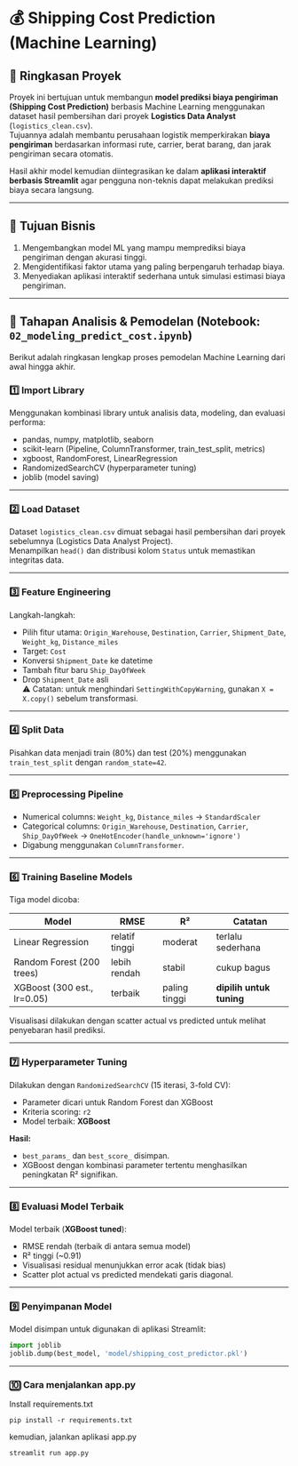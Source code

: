 # 💰 Shipping Cost Prediction (Machine Learning)

## 🧭 Ringkasan Proyek
Proyek ini bertujuan untuk membangun **model prediksi biaya pengiriman (Shipping Cost Prediction)** berbasis Machine Learning menggunakan dataset hasil pembersihan dari proyek **Logistics Data Analyst** (`logistics_clean.csv`).  
Tujuannya adalah membantu perusahaan logistik memperkirakan **biaya pengiriman** berdasarkan informasi rute, carrier, berat barang, dan jarak pengiriman secara otomatis.  

Hasil akhir model kemudian diintegrasikan ke dalam **aplikasi interaktif berbasis Streamlit** agar pengguna non-teknis dapat melakukan prediksi biaya secara langsung.

---

## 🎯 Tujuan Bisnis
1. Mengembangkan model ML yang mampu memprediksi biaya pengiriman dengan akurasi tinggi.  
2. Mengidentifikasi faktor utama yang paling berpengaruh terhadap biaya.  
3. Menyediakan aplikasi interaktif sederhana untuk simulasi estimasi biaya pengiriman.

---

## 🧮 Tahapan Analisis & Pemodelan (Notebook: `02_modeling_predict_cost.ipynb`)
Berikut adalah ringkasan lengkap proses pemodelan Machine Learning dari awal hingga akhir.

### 1️⃣ Import Library
Menggunakan kombinasi library untuk analisis data, modeling, dan evaluasi performa:
- pandas, numpy, matplotlib, seaborn  
- scikit-learn (Pipeline, ColumnTransformer, train_test_split, metrics)  
- xgboost, RandomForest, LinearRegression  
- RandomizedSearchCV (hyperparameter tuning)  
- joblib (model saving)

---

### 2️⃣ Load Dataset
Dataset `logistics_clean.csv` dimuat sebagai hasil pembersihan dari proyek sebelumnya (Logistics Data Analyst Project).  
Menampilkan `head()` dan distribusi kolom `Status` untuk memastikan integritas data.

---

### 3️⃣ Feature Engineering
Langkah-langkah:
- Pilih fitur utama: `Origin_Warehouse`, `Destination`, `Carrier`, `Shipment_Date`, `Weight_kg`, `Distance_miles`  
- Target: `Cost`  
- Konversi `Shipment_Date` ke datetime  
- Tambah fitur baru `Ship_DayOfWeek`  
- Drop `Shipment_Date` asli  
⚠️ Catatan: untuk menghindari `SettingWithCopyWarning`, gunakan `X = X.copy()` sebelum transformasi.

---

### 4️⃣ Split Data
Pisahkan data menjadi train (80%) dan test (20%) menggunakan `train_test_split` dengan `random_state=42`.

---

### 5️⃣ Preprocessing Pipeline
- Numerical columns: `Weight_kg`, `Distance_miles` → `StandardScaler`  
- Categorical columns: `Origin_Warehouse`, `Destination`, `Carrier`, `Ship_DayOfWeek` → `OneHotEncoder(handle_unknown='ignore')`  
- Digabung menggunakan `ColumnTransformer`.

---

### 6️⃣ Training Baseline Models
Tiga model dicoba:

| Model | RMSE | R² | Catatan |
|-------|------|----|----------|
| Linear Regression | relatif tinggi | moderat | terlalu sederhana |
| Random Forest (200 trees) | lebih rendah | stabil | cukup bagus |
| XGBoost (300 est., lr=0.05) | terbaik | paling tinggi | **dipilih untuk tuning** |

Visualisasi dilakukan dengan scatter actual vs predicted untuk melihat penyebaran hasil prediksi.

---

### 7️⃣ Hyperparameter Tuning
Dilakukan dengan `RandomizedSearchCV` (15 iterasi, 3-fold CV):
- Parameter dicari untuk Random Forest dan XGBoost  
- Kriteria scoring: `r2`  
- Model terbaik: **XGBoost**

**Hasil:**
- `best_params_` dan `best_score_` disimpan.  
- XGBoost dengan kombinasi parameter tertentu menghasilkan peningkatan R² signifikan.

---

### 8️⃣ Evaluasi Model Terbaik
Model terbaik (**XGBoost tuned**):
- RMSE rendah (terbaik di antara semua model)  
- R² tinggi (~0.91)  
- Visualisasi residual menunjukkan error acak (tidak bias)  
- Scatter plot actual vs predicted mendekati garis diagonal.

---

### 9️⃣ Penyimpanan Model
Model disimpan untuk digunakan di aplikasi Streamlit:
```python
import joblib
joblib.dump(best_model, 'model/shipping_cost_predictor.pkl')
```

---

### 🔟 Cara menjalankan app.py
Install requirements.txt
```terminal
pip install -r requirements.txt
```

kemudian, jalankan aplikasi app.py
```terminal
streamlit run app.py
```
